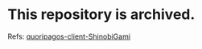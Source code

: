 # This repository is archived.
Refs: [quoripagos-client-ShinobiGami](https://github.com/HillTopTRPG/quoripagos-client-ShinobiGami)
